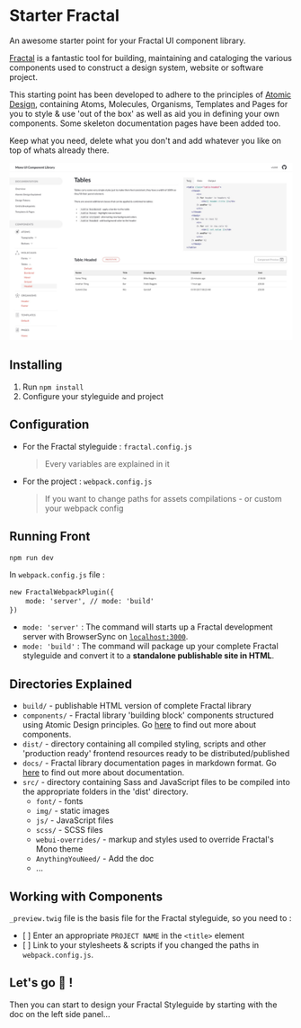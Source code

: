# Starter Fractal

An awesome starter point for your Fractal UI component library.

[Fractal](https://fractal.build/) is a fantastic tool for building, maintaining and cataloging the various components used to construct a design system, website or software project.

This starting point has been developed to adhere to the principles of [Atomic Design](http://bradfrost.com/blog/post/atomic-web-design/), containing Atoms, Molecules, Organisms, Templates and Pages for you to style & use 'out of the box' as well as aid you in defining your own components. Some skeleton documentation pages have been added too.

Keep what you need, delete what you don't and add whatever you like on top of whats already there.

![Fractal Atomic using Mono screenshot](screenshot.jpg "Fractal Atomic using Mono screenshot")

## Installing

1. Run ```npm install```
2. Configure your styleguide and project

## Configuration

* For the Fractal styleguide : ```fractal.config.js``` 
    > Every variables are explained in it
* For the project : ```webpack.config.js```
    > If you want to change paths for assets compilations - or custom your webpack config

## Running Front

```Shell
npm run dev
```

In `webpack.config.js` file :
```
new FractalWebpackPlugin({
    mode: 'server', // mode: 'build'
})
```

- `mode: 'server'` : The command will starts up a Fractal development server with BrowserSync on [`localhost:3000`](http://localhost:3000).
- `mode: 'build'` : The command will package up your complete Fractal styleguide and convert it to a **standalone publishable site in HTML**.

## Directories Explained

* ```build/``` - publishable HTML version of complete Fractal library 
* ```components/``` - Fractal library 'building block' components structured using Atomic Design principles. Go [here](https://fractal.build/guide/components/) to find out more about components.
* ```dist/``` - directory containing all compiled styling, scripts and other 'production ready' frontend resources ready to be distributed/published
* ```docs/``` - Fractal library documentation pages in markdown format. Go [here](https://fractal.build/guide/documentation/) to find out more about documentation.
* ```src/``` - directory containing Sass and JavaScript files to be compiled into the appropriate folders in the 'dist' directory.
  * ```font/``` - fonts
  * ```img/``` - static images
  * ```js/``` - JavaScript files
  * ```scss/``` - SCSS files
  * ```webui-overrides/``` - markup and styles used to override Fractal's Mono theme
  * ```AnythingYouNeed/``` - Add the doc
  * ...

## Working with Components

```_preview.twig``` file is the basis file for the Fractal styleguide, so you need to :
- [ ] Enter an appropriate ```PROJECT NAME``` in the ```<title>``` element
- [ ] Link to your stylesheets & scripts if you changed the paths in `webpack.config.js`.

## Let's go 🎉 !

Then you can start to design your Fractal Styleguide by starting with the doc on the left side panel...
